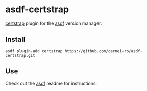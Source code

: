 # asdf-certstrap

[certstrap](https://github.com/square/certstrap) plugin for the [asdf](https://github.com/asdf-vm/asdf) version manager.

## Install

```
asdf plugin-add certstrap https://github.com/carnei-ro/asdf-certstrap.git
```

## Use

Check out the [asdf](https://github.com/asdf-vm/asdf) readme for instructions.
